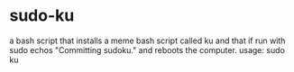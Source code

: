 # sudo-ku
a bash script that installs a meme bash script called ku and that if run with sudo echos "Committing sudoku." and reboots the computer.
usage: sudo ku
